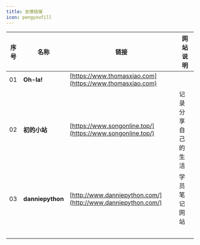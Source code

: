 ```yaml
---
title: 友情链接
icon: pengyoufill
---
```


| 序号 | 名称             | 链接                                                         | 网站说明           |
| ---- | ---------------- | ------------------------------------------------------------ | ------------------ |
| 01   | **Oh-la!**       | [https://www.thomasxiao.com](https://www.thomasxiao.com)     |                    |
| 02   | **初的小站**     | [https://www.songonline.top/](https://www.songonline.top/)   | 记录分享自己的生活 |
| 03   | **danniepython** | [http://www.danniepython.com/](http://www.danniepython.com/) | 学员笔记网站       |
|      |                  |                                                              |                    |
|      |                  |                                                              |                    |
|      |                  |                                                              |                    |
|      |                  |                                                              |                    |
|      |                  |                                                              |                    |

